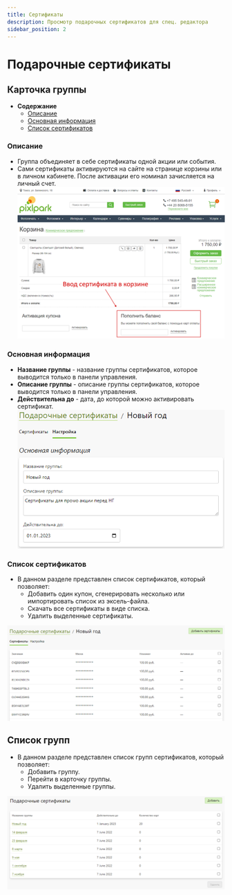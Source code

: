 ```yaml
---
title: Сертификаты
description: Просмотр подарочных сертификатов для спец. редактора
sidebar_position: 2
---
```


# Подарочные сертификаты

## Карточка группы
* __Содержание__
    + [Описание](#описание)
    + [Основная информация](#основная-информация)
    + [Список сертификатов](#список-сертификатов)

### Описание
* Группа объединяет в себе сертификаты одной акции или события. 
* Сами сертификаты активируются на сайте на странице корзины или в личном кабинете. После активации его номинал зачисляется на личный счет.
![](../_media/marketing/cert-activate.png ':size=80%')

### Основная информация
* __Название группы__ - название группы сертификатов, которое выводится только в панели управления.
* __Описание группы__ - описание группы сертификатов, которое выводится только в панели управления.
* __Действительна до__ - дата, до которой можно активировать сертификат.
![](../_media/marketing/cert-group-general.png)

### Список сертификатов
* В данном разделе представлен список сертификатов, который позволяет:
    + Добавить один купон, сгенерировать несколько или импортировать список из эксель-файла.
    + Скачать все сертификаты в виде списка.
    + Удалить выделенные сертификаты.

![](../_media/marketing/cert-group-coupons.png)

## Список групп
* В данном разделе представлен список групп сертификатов, который позволяет:
    + Добавить группу.
    + Перейти в карточку группы.
    + Удалить выделенные группы.

![](../_media/marketing/cert-groups.png)